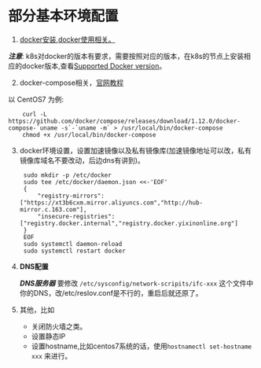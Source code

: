 # 部分基本环境配置

1. [docker安装](../DOCKER_INSTALL.md),[docker使用相关。](../DOCKER_COMMANDS_AND_ISSUES.md)

  ***注意***: k8s对docker的版本有要求，需要按照对应的版本，在k8s的节点上安装相应的docker版本,查看[Supported Docker version](http://docs.rancher.com/rancher/v1.6/en/hosts/#supported-docker-versions)。

2. docker-compose相关，[官网教程](https://docs.docker.com/compose/install/)

  以 CentOS7 为例:
      
        curl -L https://github.com/docker/compose/releases/download/1.12.0/docker-compose-`uname -s`-`uname -m` > /usr/local/bin/docker-compose  
        chmod +x /usr/local/bin/docker-compose     
      
3. docker环境设置，设置加速镜像以及私有镜像库(加速镜像地址可以改，私有镜像库域名不要改动，后边dns有讲到)。

        sudo mkdir -p /etc/docker
        sudo tee /etc/docker/daemon.json <<-'EOF'
        {
            "registry-mirrors": ["https://xt3b6cxm.mirror.aliyuncs.com","http://hub-mirror.c.163.com"],
            "insecure-registries": ["registry.docker.internal","registry.docker.yixinonline.org"]
        }
        EOF
        sudo systemctl daemon-reload
        sudo systemctl restart docker

4. **DNS配置**
      
    ***DNS服务器*** 
    要修改 `/etc/sysconfig/network-scripits/ifc-xxx` 这个文件中你的DNS，改/etc/reslov.conf是不行的，重启后就还原了。
     
5. 其他，比如

    - 关闭防火墙之类。
    - 设置静态IP
    - 设置hostname,比如centos7系统的话，使用`hostnamectl set-hostname xxx` 来进行。  